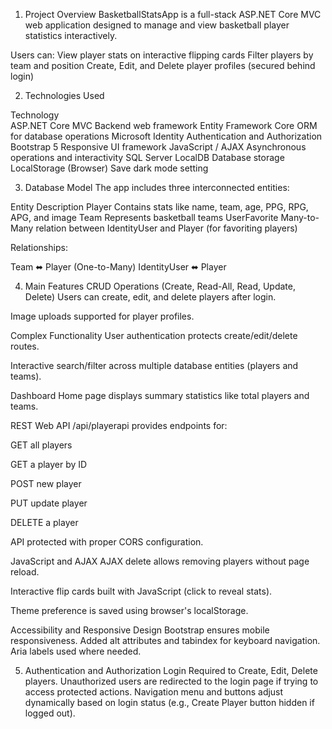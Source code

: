 1. Project Overview
BasketballStatsApp is a full-stack ASP.NET Core MVC web application designed to manage and view basketball player statistics interactively.

Users can:
View player stats on interactive flipping cards
Filter players by team and position
Create, Edit, and Delete player profiles (secured behind login)

2. Technologies Used

Technology	
ASP.NET Core MVC	        Backend web framework
Entity Framework           Core	ORM for database operations
Microsoft Identity	        Authentication and Authorization
Bootstrap 5	Responsive     UI framework
JavaScript / AJAX	        Asynchronous operations and interactivity
SQL Server LocalDB	      Database storage
LocalStorage (Browser)	  Save dark mode setting

3. Database Model
The app includes three interconnected entities:

Entity	Description
Player	Contains stats like name, team, age, PPG, RPG, APG, and image
Team	Represents basketball teams
UserFavorite	Many-to-Many relation between IdentityUser and Player (for favoriting players)

Relationships:

Team ⬌ Player (One-to-Many)
IdentityUser ⬌ Player 

4. Main Features
 CRUD Operations (Create, Read-All, Read, Update, Delete)
Users can create, edit, and delete players after login.

Image uploads supported for player profiles.

 Complex Functionality
User authentication protects create/edit/delete routes.

Interactive search/filter across multiple database entities (players and teams).

 Dashboard
Home page displays summary statistics like total players and teams.

 REST Web API
/api/playerapi provides endpoints for:

GET all players

GET a player by ID

POST new player

PUT update player

DELETE a player

API protected with proper CORS configuration.

 JavaScript and AJAX
AJAX delete allows removing players without page reload.

Interactive flip cards built with JavaScript (click to reveal stats).

Theme preference is saved using browser's localStorage.

Accessibility and Responsive Design
Bootstrap ensures mobile responsiveness.
Added alt attributes and tabindex for keyboard navigation.
Aria labels used where needed.

5. Authentication and Authorization
Login Required to Create, Edit, Delete players.
Unauthorized users are redirected to the login page if trying to access protected actions.
Navigation menu and buttons adjust dynamically based on login status (e.g., Create Player button hidden if logged out).



